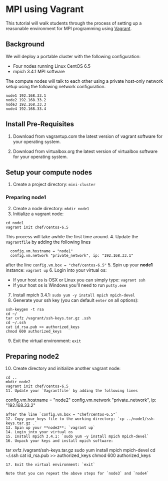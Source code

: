 # MPI using Vagrant

This tutorial will walk students through the process of setting up a reasonable environment for MPI programming using [Vagrant](http://www.vagrantup.com).  

## Background

We will deploy a portable cluster with the following configuration:
* Four nodes running Linux CentOS 6.5
* mpich 3.4.1 MPI software

The compute nodes will talk to each other using a private host-only network setup using the following network configuration.
```
node1 192.168.33.1
node2 192.168.33.2
node3 192.168.33.3
node4 192.168.33.4
```

## Install Pre-Requisites

1. Download from vagrantup.com the latest version of vagrant software for your operating system.

2. Download from virtualbox.org the latest version of virtualbox software for your operating system.

## Setup your compute nodes

1. Create a project directory: `mini-cluster`

### Preparing node1

2. Create a node directory: `mkdir node1`
3. Initialize a vagrant node: 
```
cd node1
vagrant init chef/centos-6.5
```
This process will take awhile the first time around.
4. Update the `Vagrantfile` by adding the following lines
```
  config.vm.hostname = "node1"
  config.vm.network "private_network", ip: "192.168.33.1"
```
after the line `config.vm.box = "chef/centos-6.5"`
5. Spin up your **node1** instance: `vagrant up`
6. Login into your virtual os:
   * If your host os is OSX or Linux you can simply type: `vagrant ssh`
   * If your host os is Windows you'll need to run `putty.exe`
7. Install mpich 3.4.1: `sudo yum -y install mpich mpich-devel`
8. Generate your ssh key (you can default `enter` on all options):
```
ssh-keygen -t rsa
cd ~/
tar cvfz /vagrant/ssh-keys.tar.gz .ssh
cd ~/.ssh
cat id_rsa.pub >> authorized_keys
chmod 600 authorized_keys
```
9. Exit the virtual environment: `exit`

## Preparing node2

10. Create directory and initialize another vagrant node:
```
cd ..
mkdir node2
vagrant init chef/centos-6.5
11. Update your `Vagrantfile` by adding the following lines
```
  config.vm.hostname = "node2"
  config.vm.network "private_network", ip: "192.168.33.2"
```
after the line `config.vm.box = "chef/centos-6.5"`
12. Copy your keys file to the working directory: `cp ../node1/ssh-keys.tar.gz .`
13. Spin up your **node2**: `vagrant up`
14. Login into your virtual os
15. Install mpich 3.4.1: `sudo yum -y install mpich mpich-devel`
16. Unpack your keys and install mpich software:
```
tar xvfz /vagrant/ssh-keys.tar.gz
sudo yum install mpich mpich-devel
cd ~/.ssh
cat id_rsa.pub >> authorized_keys
chmod 600 authorized_keys
```
17. Exit the virtual environment: `exit`

Note that you can repeat the above steps for `node3` and `node4`



